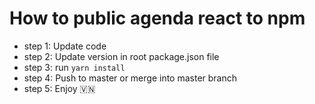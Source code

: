 # How to public agenda react to npm

- step 1: Update code
- step 2: Update version in root package.json file
- step 3: run `yarn install`
- step 4: Push to master or merge into master branch
- step 5: Enjoy 🇻🇳
